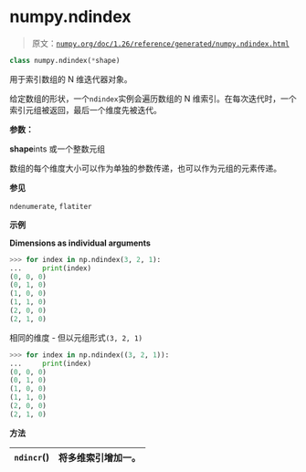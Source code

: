 # **numpy.ndindex**

> 原文：[`numpy.org/doc/1.26/reference/generated/numpy.ndindex.html`](https://numpy.org/doc/1.26/reference/generated/numpy.ndindex.html)

```py
class numpy.ndindex(*shape)
```

用于索引数组的 N 维迭代器对象。

给定数组的形状，一个`ndindex`实例会遍历数组的 N 维索引。在每次迭代时，一个索引元组被返回，最后一个维度先被迭代。

**参数：**

**shape**ints 或一个整数元组

数组的每个维度大小可以作为单独的参数传递，也可以作为元组的元素传递。

**参见**

`ndenumerate`, `flatiter`

**示例**

**Dimensions as individual arguments**

```py
>>> for index in np.ndindex(3, 2, 1):
...     print(index)
(0, 0, 0)
(0, 1, 0)
(1, 0, 0)
(1, 1, 0)
(2, 0, 0)
(2, 1, 0) 
```

相同的维度 - 但以元组形式`(3, 2, 1)`

```py
>>> for index in np.ndindex((3, 2, 1)):
...     print(index)
(0, 0, 0)
(0, 1, 0)
(1, 0, 0)
(1, 1, 0)
(2, 0, 0)
(2, 1, 0) 
```

**方法**

| `ndincr`() | 将多维索引增加一。 |
| --- | --- |
